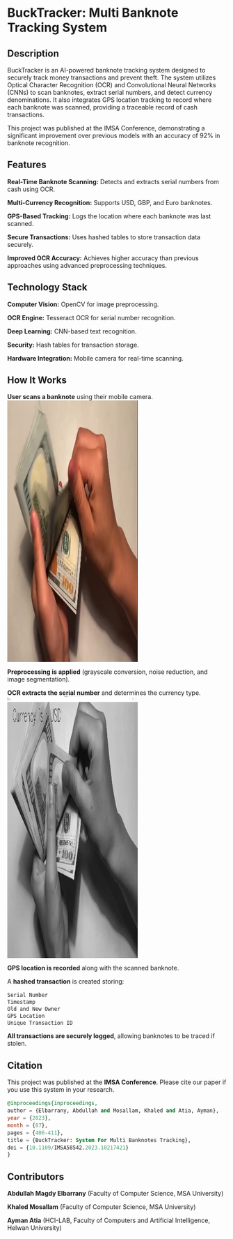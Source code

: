 
# BuckTracker: Multi Banknote Tracking System

## Description
BuckTracker is an AI-powered banknote tracking system designed to securely track money transactions and prevent theft. The system utilizes Optical Character Recognition (OCR) and Convolutional Neural Networks (CNNs) to scan banknotes, extract serial numbers, and detect currency denominations. It also integrates GPS location tracking to record where each banknote was scanned, providing a traceable record of cash transactions.

This project was published at the IMSA Conference, demonstrating a significant improvement over previous models with an accuracy of 92% in banknote recognition.

## Features
**Real-Time Banknote Scanning:** Detects and extracts serial numbers from cash using OCR.

**Multi-Currency Recognition:** Supports USD, GBP, and Euro banknotes.

**GPS-Based Tracking:** Logs the location where each banknote was last scanned.

**Secure Transactions:** Uses hashed tables to store transaction data securely.

**Improved OCR Accuracy:** Achieves higher accuracy than previous approaches using advanced preprocessing techniques.

## Technology Stack

**Computer Vision:** OpenCV for image preprocessing.

**OCR Engine:** Tesseract OCR for serial number recognition.

**Deep Learning:** CNN-based text recognition.

**Security:** Hash tables for transaction storage.

**Hardware Integration:** Mobile camera for real-time scanning.

## How It Works
**User scans a banknote** using their mobile camera.
<img src="https://github.com/Abdullahelbarrany/BuckTracker-Multi-Banknote-Tracking-System/blob/main/sxreenshots/m1%20(4).png?raw=true"  align="center" width="300" height="600">


**Preprocessing is applied** (grayscale conversion, noise reduction, and image segmentation).

**OCR extracts the serial number** and determines the currency type.
<img src="https://github.com/Abdullahelbarrany/BuckTracker-Multi-Banknote-Tracking-System/blob/main/sxreenshots/Screenshot%202022-09-22%20234214.png?raw=true"  align="center" width="300" height="600">


**GPS location is recorded** along with the scanned banknote.

A **hashed transaction** is created storing:

    Serial Number
    Timestamp
    Old and New Owner
    GPS Location
    Unique Transaction ID

**All transactions are securely logged**, allowing banknotes to be traced if stolen.

## Citation
This project was published at the **IMSA Conference**. Please cite our paper if you use this system in your research.
```sql
@inproceedings{inproceedings,
author = {Elbarrany, Abdullah and Mosallam, Khaled and Atia, Ayman},
year = {2023},
month = {07},
pages = {406-411},
title = {BuckTracker: System For Multi Banknotes Tracking},
doi = {10.1109/IMSA58542.2023.10217421}
}
```
## Contributors
**Abdullah Magdy Elbarrany** (Faculty of Computer Science, MSA University)

**Khaled Mosallam** (Faculty of Computer Science, MSA University)

**Ayman Atia** (HCI-LAB, Faculty of Computers and Artificial Intelligence, Helwan University)
